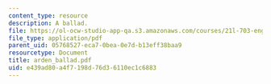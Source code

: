```yaml
---
content_type: resource
description: A ballad.
file: https://ol-ocw-studio-app-qa.s3.amazonaws.com/courses/21l-703-english-renaissance-drama-theatre-and-society-in-the-age-of-shakespeare-fall-2003/e439ad80a4f7198d76d36110ec1c6883_arden_ballad.pdf
file_type: application/pdf
parent_uid: 05768527-eca7-0bea-0e7d-b13eff38baa9
resourcetype: Document
title: arden_ballad.pdf
uid: e439ad80-a4f7-198d-76d3-6110ec1c6883
---
```

